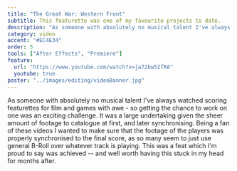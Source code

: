 ```yaml
---
title: "The Great War: Western Front"
subtitle: This featurette was one of my favourite projects to date.
description: "As someone with absolutely no musical talent I've always watched scoring featurettes for film and games with awe - so getting the chance to work on one was an exciting challenge. It was a large undertaking given the sheer amount of footage to catalogue at first, and later synchronising. Being a fan of these videos I wanted to make sure that the footage of the players was properly synchronised to the final score, as so many seem to just use general B-Roll over whatever track is playing. This was a feat which I'm proud to say was achieved -- and well worth having this stuck in my head for months after."
category: video
accent: "#EC4E34"
order: 5
tools: ["After Effects", "Premiere"]
feature:
  url: "https://www.youtube.com/watch?v=ja72bw5IfRA"
  youtube: true
poster: "../images/editing/videoBanner.jpg"
---
```


As someone with absolutely no musical talent I've always watched scoring featurettes for film and games with awe - so getting the chance to work on one was an exciting challenge. It was a large undertaking given the sheer amount of footage to catalogue at first, and later synchronising. Being a fan of these videos I wanted to make sure that the footage of the players was properly synchronised to the final score, as so many seem to just use general B-Roll over whatever track is playing. This was a feat which I'm proud to say was achieved -- and well worth having this stuck in my head for months after.
